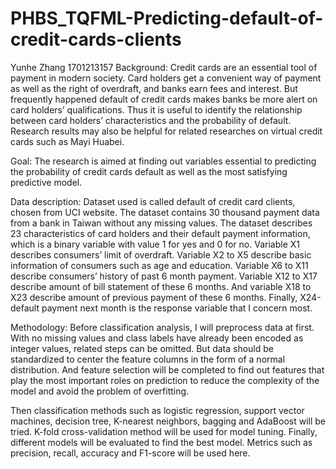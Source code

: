 # PHBS_TQFML-Predicting-default-of-credit-cards-clients
Yunhe Zhang  1701213157
Background:
Credit cards are an essential tool of payment in modern society. Card holders get a convenient way of payment as well as the right of overdraft, and banks earn fees and interest. But frequently happened default of credit cards makes banks be more alert on card holders’ qualifications. Thus it is useful to identify the relationship between card holders’ characteristics and the probability of default. Research results may also be helpful for related researches on virtual credit cards such as Mayi Huabei.

Goal:
The research is aimed at finding out variables essential to predicting the probability of credit cards default as well as the most satisfying predictive model.

Data description:
Dataset used is called default of credit card clients, chosen from UCI website. The dataset contains 30 thousand payment data from a bank in Taiwan without any missing values. The dataset describes 23 characteristics of card holders and their default payment information, which is a binary variable with value 1 for yes and 0 for no. Variable X1 describes consumers’ limit of overdraft. Variable X2 to X5 describe basic information of consumers such as age and education. Variable X6 to X11 describe consumers’ history of past 6 month payment. Variable X12 to X17 describe amount of bill statement of these 6 months. And variable X18 to X23 describe amount of previous payment of these 6 months. Finally, X24-default payment next month is the response variable that I concern most.

Methodology:
Before classification analysis, I will preprocess data at first. With no missing values and class labels have already been encoded as integer values, related steps can be omitted. But data should be standardized to center the feature columns in the form of a normal distribution. And feature selection will be completed to find out features that play the most important roles on prediction to reduce the complexity of the model and avoid the problem of overfitting.

Then classification methods such as logistic regression, support vector machines, decision tree, K-nearest neighbors, bagging and AdaBoost will be tried. K-fold cross-validation method will be used for model tuning. Finally, different models will be evaluated to find the best model. Metrics such as precision, recall, accuracy and F1-score will be used here.

